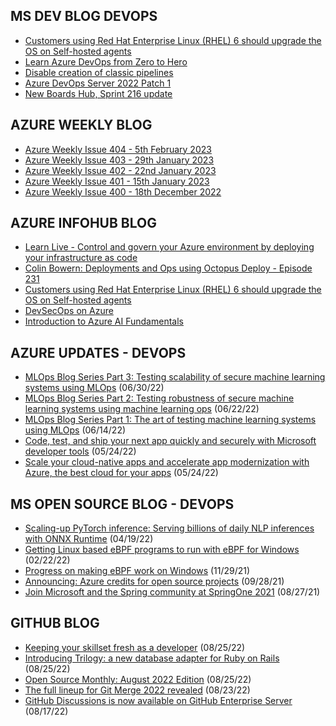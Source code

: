 ## MS DEV BLOG DEVOPS 

<!-- DEVBLOGDEVOPS:START -->
- [Customers using Red Hat Enterprise Linux (RHEL) 6 should upgrade the OS on Self-hosted agents](https://devblogs.microsoft.com/devops/customers-using-red-hat-enterprise-linux-rhel-6-should-upgrade-the-os-on-self-hosted-agents/)
- [Learn Azure DevOps from Zero to Hero](https://devblogs.microsoft.com/devops/learn-azure-devops-from-zero-to-hero/)
- [Disable creation of classic pipelines](https://devblogs.microsoft.com/devops/disable-creation-of-classic-pipelines/)
- [Azure DevOps Server 2022 Patch 1](https://devblogs.microsoft.com/devops/azure-devops-server-2022-patch-1/)
- [New Boards Hub, Sprint 216 update](https://devblogs.microsoft.com/devops/new-boards-hub-sprint-216-update/)
<!-- DEVBLOGDEVOPS:END -->


## AZURE WEEKLY BLOG

<!-- AZUREWEEKLY:START -->
- [Azure Weekly Issue 404 - 5th February 2023](https://azureweekly.info/issue-404.html)
- [Azure Weekly Issue 403 - 29th January 2023](https://azureweekly.info/issue-403.html)
- [Azure Weekly Issue 402 - 22nd January 2023](https://azureweekly.info/issue-402.html)
- [Azure Weekly Issue 401 - 15th January 2023](https://azureweekly.info/issue-401.html)
- [Azure Weekly Issue 400 - 18th December 2022](https://azureweekly.info/issue-400.html)
<!-- AZUREWEEKLY:END -->

## AZURE INFOHUB BLOG 

<!-- AZUREINFOHUB:START -->
- [Learn Live - Control and govern your Azure environment by deploying your infrastructure as code](https://www.youtube.com/watch?v=8kD8JvczHjM)
- [Colin Bowern: Deployments and Ops using Octopus Deploy - Episode 231](http://feed.azuredevops.show/colin-bowern-deployments-and-ops-using-octopus-deploy-episode-231)
- [Customers using Red Hat Enterprise Linux &lpar;RHEL&rpar; 6 should upgrade the OS on Self-hosted agents](https://devblogs.microsoft.com/devops/customers-using-red-hat-enterprise-linux-rhel-6-should-upgrade-the-os-on-self-hosted-agents/)
- [DevSecOps on Azure](https://www.youtube.com/watch?v=qI8MRbNGKlM)
- [Introduction to Azure AI Fundamentals](https://www.youtube.com/watch?v=WNdwkm_q5nk)
<!-- AZUREINFOHUB:END -->


## AZURE UPDATES - DEVOPS 

<!-- AZUREUPDATES:START -->

 - [MLOps Blog Series Part 3: Testing scalability of secure machine learning systems using MLOps](https://azure.microsoft.com/blog/mlops-blog-series-part-3-testing-scalability-of-secure-machine-learning-systems-using-mlops/) (06/30/22)
 - [MLOps Blog Series Part 2: Testing robustness of secure machine learning systems using machine learning ops](https://azure.microsoft.com/blog/mlops-blog-series-part-2-testing-robustness-of-secure-machine-learning-systems-using-machine-learning-ops/) (06/22/22)
 - [MLOps Blog Series Part 1: The art of testing machine learning systems using MLOps](https://azure.microsoft.com/blog/mlops-blog-series-part-1-the-art-of-testing-machine-learning-systems-using-mlops/) (06/14/22)
 - [Code, test, and ship your next app quickly and securely with Microsoft developer tools](https://azure.microsoft.com/blog/code-test-and-ship-your-next-app-quickly-and-securely-with-microsoft-developer-tools/) (05/24/22)
 - [Scale your cloud-native apps and accelerate app modernization with Azure, the best cloud for your apps](https://azure.microsoft.com/blog/scale-your-cloudnative-apps-and-accelerate-app-modernization-with-azure-the-best-cloud-for-your-apps/) (05/24/22)
<!-- AZUREUPDATES:END -->


## MS OPEN SOURCE BLOG - DEVOPS 

<!-- MSOPENSOURCEBLOG:START -->

 - [Scaling-up PyTorch inference: Serving billions of daily NLP inferences with ONNX Runtime](https://cloudblogs.microsoft.com/opensource/2022/04/19/scaling-up-pytorch-inference-serving-billions-of-daily-nlp-inferences-with-onnx-runtime/) (04/19/22)
 - [Getting Linux based eBPF programs to run with eBPF for Windows](https://cloudblogs.microsoft.com/opensource/2022/02/22/getting-linux-based-ebpf-programs-to-run-with-ebpf-for-windows/) (02/22/22)
 - [Progress on making eBPF work on Windows](https://cloudblogs.microsoft.com/opensource/2021/11/29/progress-on-making-ebpf-work-on-windows/) (11/29/21)
 - [Announcing: Azure credits for open source projects](https://cloudblogs.microsoft.com/opensource/2021/09/28/announcing-azure-credits-for-open-source-projects/) (09/28/21)
 - [Join Microsoft and the Spring community at SpringOne 2021](https://cloudblogs.microsoft.com/opensource/2021/08/27/join-microsoft-and-the-spring-community-at-springone-2021/) (08/27/21)
<!-- MSOPENSOURCEBLOG:END -->


## GITHUB BLOG


<!-- GITHUB:START -->

 - [Keeping your skillset fresh as a developer](https://github.blog/2022-08-25-keeping-your-skillset-fresh-as-a-developer/) (08/25/22)
 - [Introducing Trilogy: a new database adapter for Ruby on Rails](https://github.blog/2022-08-25-introducing-trilogy-a-new-database-adapter-for-ruby-on-rails/) (08/25/22)
 - [Open Source Monthly: August 2022 Edition](https://github.blog/2022-08-25-open-source-monthly-august-2022-edition/) (08/25/22)
 - [The full lineup for Git Merge 2022 revealed](https://github.blog/2022-08-23-the-full-lineup-for-git-merge-2022-revealed/) (08/23/22)
 - [GitHub Discussions is now available on GitHub Enterprise Server](https://github.blog/2022-08-17-github-discussions-is-now-available-on-github-enterprise-server/) (08/17/22)
<!-- GITHUB:END -->
